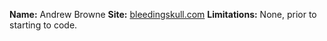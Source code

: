 **Name:** Andrew Browne
**Site:** [bleedingskull.com](http://bleedingskull.com)
**Limitations:** None, prior to starting to code.
